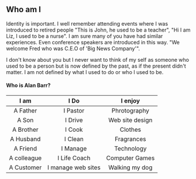 ## Who am I

Identity is important. I well remember attending events where I was introduced to  retired people "This is John, he used to be a teacher", "Hi I am Liz, I used to be a nurse". I am sure many of you have had similar experiences. Even conference speakers are introduced in this way. "We welcome Fred who was C.E.O of 'Big News Company'". 

I don't know about you but I never want to think of my self as someone who used to be a person but is now defined by the past, as if
the present didn't matter. I am not defined by what I used to do or who I used to be.

#### Who is Alan Barr?

| **I am** | **I Do** |**I enjoy**|
|:----:|:----:|:-----:|
|A Father|I Pastor|Phrotography|
|A Son|I Drive|Web site design|
|A Brother|I Cook|Clothes|
|A Husband|I Clean|Fragrances|
|A Friend|I Manage|Technology|
|A colleague|I Life Coach|Computer Games|
|A Customer|I manage web sites|Walking my dog|
